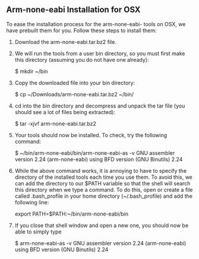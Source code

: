 ## Arm-none-eabi Installation for OSX

To ease the installation process for the arm-none-eabi- tools on OSX, we have
prebuilt them for you. Follow these steps to install them:

1. Download the arm-none-eabi.tar.bz2 file.

2. We will run the tools from a user bin directory, so you must first 
make this directory (assuming you do not have one already):

     $ mkdir ~/bin

3. Copy the downloaded file into your bin directory:

   $ cp ~/Downloads/arm-none-eabi.tar.bz2 ~/bin/

4. cd into the bin directory and decompress and unpack the tar file 
(you should see a lot of files being extracted):

   $ tar -xjvf arm-none-eabi.tar.bz2

5. Your tools should now be installed. To check, try the following command:

   $ ~/bin/arm-none-eabi/bin/arm-none-eabi-as -v
   GNU assembler version 2.24 (arm-none-eabi) using BFD version (GNU Binutils) 2.24

6. While the above command works, it is annoying to have to specify the directory of the
installed tools each time you use them. To avoid this, we can add the directory to our $PATH
variable so that the shell will search this directory when we type a command. To do this,
open or create a file called .bash_profile in your home directory (~/.bash_profile) and
add the following line:

    export PATH=$PATH:~/bin/arm-none-eabi/bin

7. If you close that shell window and open a new one, you should now be able to simply type

   $ arm-none-eabi-as -v
   GNU assembler version 2.24 (arm-none-eabi) using BFD version (GNU Binutils) 2.24
